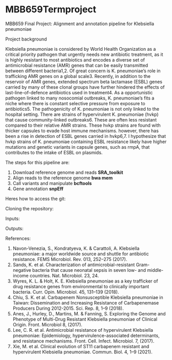 # MBB659Termproject

MBB659 Final Project: Alignment and annotation pipeline for Klebsiella pneumoniae

Project background

Klebsiella pneumoniae is considered by World Health Organization as a critical priority pathogen that urgently needs new antibiotic treatment, as it is highly resistant to most antibiotics and encodes a diverse set of antimicrobial resistance (AMR) genes that can be easily transmitted between different bacteria1,2. Of great concern is K. pneumoniae’s role in trafficking AMR genes on a global scale3. Recently, in addition to the reservoir of AMR genes, extended spectrum beta lactamase (ESBL) genes carried by many of these clonal groups have further hindered the effects of last-line-of-defence antibiotics used in treatment4. As a opportunistic pathogen linked to many nosocomial outbreaks, K. pneumoniae’s fits a niche where there is constant selective pressure from exposure to antibiotics5. The pathogenicity of K. pneumoniae is not only linked to the hospital setting. There are strains of hypervirulent K. pneumoniae (hvkp) that cause community-linked outbreaks6. These are often less resistant compared to their relative AMR strains. These hvkp strains are found with thicker capsules to evade host immune mechanisms. however, there has been a rise in detection of ESBL genes carried in hvkp6,7. I hypothesize that hvkp strains of K. pneumoniae containing ESBL resistance likely have higher mutations and genetic variants in capsule genes, such as rmpA, that contributes to the intake of ESBL on plasmids.

The steps for this pipeline are:

1. Download reference genome and reads <b>SRA_toolkit</b>
2. Align reads to the reference genome <b>bwa mem</b>
3. Call variants and manipulate <b>bcftools</b>
4. Gene annotation <b>snpEff</b>

Heres how to access the git:

Cloning the repository:




Inputs:


Outputs:




References:
1.	Navon-Venezia, S., Kondratyeva, K. & Carattoli, A. Klebsiella pneumoniae: a major worldwide source and shuttle for antibiotic resistance. FEMS Microbiol. Rev. 013, 252–275 (2017).
2.	Sands, K. et al. Characterization of antimicrobial-resistant Gram-negative bacteria that cause neonatal sepsis in seven low- and middle-income countries. Nat. Microbiol. 23, 24.
3.	Wyres, K. L. & Holt, K. E. Klebsiella pneumoniae as a key trafficker of drug resistance genes from environmental to clinically important bacteria. Curr. Opin. Microbiol. 45, 131–139 (2018).
4.	Chiu, S. K. et al. Carbapenem Nonsusceptible Klebsiella pneumoniae in Taiwan: Dissemination and Increasing Resistance of Carbapenemase Producers During 2012-2015. Sci. Rep. 8, 1–9 (2018).
5.	Anes, J., Hurley, D., Martins, M. & Fanning, S. Exploring the Genome and Phenotype of Multi-Drug Resistant Klebsiella pneumoniae of Clinical Origin. Front. Microbiol 8, (2017).
6.	Lee, C. R. et al. Antimicrobial resistance of hypervirulent Klebsiella pneumoniae: Epidemiology, hypervirulence-associated determinants, and resistance mechanisms. Front. Cell. Infect. Microbiol. 7, (2017).
7.	Xie, M. et al. Clinical evolution of ST11 carbapenem resistant and hypervirulent Klebsiella pneumoniae. Commun. Biol. 4, 1–9 (2021).

